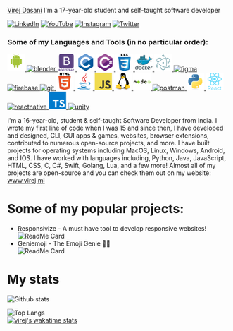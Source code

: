 [Virej Dasani](https://virejdasani.github.io/)
 I'm a 17-year-old student and self-taught software developer

[![LinkedIn](https://pimp-my-readme.webapp.io/pimp-my-readme/social-media?social=LinkedIn)](https://www.linkedin.com/in/virej-dasani-b64470209/)
[![YouTube](https://pimp-my-readme.webapp.io/pimp-my-readme/social-media?social=YouTube)](https://www.youtube.com/channel/UCRzS48bskynAxoI38BFypfQ)
[![Instagram](https://pimp-my-readme.webapp.io/pimp-my-readme/social-media?social=Instagram)](https://instagram.com/virejdasani)
[![Twitter](https://pimp-my-readme.webapp.io/pimp-my-readme/social-media?social=Twitter)](https://twitter.com/virejdasani)

<h3 align="left">Some of my Languages and Tools (in no particular order):</h3>
<p align="left"> <a href="https://developer.android.com" target="_blank"> <img src="https://raw.githubusercontent.com/devicons/devicon/master/icons/android/android-original-wordmark.svg" alt="android" width="40" height="40"/> </a> <a href="https://www.blender.org/" target="_blank"> <img src="https://download.blender.org/branding/community/blender_community_badge_white.svg" alt="blender" width="40" height="40"/> </a> <a href="https://getbootstrap.com" target="_blank"> <img src="https://raw.githubusercontent.com/devicons/devicon/master/icons/bootstrap/bootstrap-plain-wordmark.svg" alt="bootstrap" width="40" height="40"/> </a> <a href="https://www.cprogramming.com/" target="_blank"> <img src="https://raw.githubusercontent.com/devicons/devicon/master/icons/c/c-original.svg" alt="c" width="40" height="40"/> </a> <a href="https://www.w3schools.com/cs/" target="_blank"> <img src="https://raw.githubusercontent.com/devicons/devicon/master/icons/csharp/csharp-original.svg" alt="csharp" width="40" height="40"/> </a> <a href="https://www.w3schools.com/css/" target="_blank"> <img src="https://raw.githubusercontent.com/devicons/devicon/master/icons/css3/css3-original-wordmark.svg" alt="css3" width="40" height="40"/> </a> <a href="https://www.docker.com/" target="_blank"> <img src="https://raw.githubusercontent.com/devicons/devicon/master/icons/docker/docker-original-wordmark.svg" alt="docker" width="40" height="40"/> </a> <a href="https://www.electronjs.org" target="_blank"> <img src="https://raw.githubusercontent.com/devicons/devicon/master/icons/electron/electron-original.svg" alt="electron" width="40" height="40"/> </a> <a href="https://www.figma.com/" target="_blank"> <img src="https://www.vectorlogo.zone/logos/figma/figma-icon.svg" alt="figma" width="40" height="40"/> </a> <a href="https://firebase.google.com/" target="_blank"> <img src="https://www.vectorlogo.zone/logos/firebase/firebase-icon.svg" alt="firebase" width="40" height="40"/> </a> <a href="https://git-scm.com/" target="_blank"> <img src="https://www.vectorlogo.zone/logos/git-scm/git-scm-icon.svg" alt="git" width="40" height="40"/> </a> <a href="https://www.w3.org/html/" target="_blank"> <img src="https://raw.githubusercontent.com/devicons/devicon/master/icons/html5/html5-original-wordmark.svg" alt="html5" width="40" height="40"/> </a> <a href="https://www.java.com" target="_blank"> <img src="https://raw.githubusercontent.com/devicons/devicon/master/icons/java/java-original.svg" alt="java" width="40" height="40"/> </a> <a href="https://developer.mozilla.org/en-US/docs/Web/JavaScript" target="_blank"> <img src="https://raw.githubusercontent.com/devicons/devicon/master/icons/javascript/javascript-original.svg" alt="javascript" width="40" height="40"/> </a> <a href="https://www.linux.org/" target="_blank"> <img src="https://raw.githubusercontent.com/devicons/devicon/master/icons/linux/linux-original.svg" alt="linux" width="40" height="40"/> </a> <a href="https://nodejs.org" target="_blank"> <img src="https://raw.githubusercontent.com/devicons/devicon/master/icons/nodejs/nodejs-original-wordmark.svg" alt="nodejs" width="40" height="40"/> </a> <a href="https://postman.com" target="_blank"> <img src="https://www.vectorlogo.zone/logos/getpostman/getpostman-icon.svg" alt="postman" width="40" height="40"/> </a> <a href="https://www.python.org" target="_blank"> <img src="https://raw.githubusercontent.com/devicons/devicon/master/icons/python/python-original.svg" alt="python" width="40" height="40"/> </a> <a href="https://reactjs.org/" target="_blank"> <img src="https://raw.githubusercontent.com/devicons/devicon/master/icons/react/react-original-wordmark.svg" alt="react" width="40" height="40"/> </a> <a href="https://reactnative.dev/" target="_blank"> <img src="https://reactnative.dev/img/header_logo.svg" alt="reactnative" width="40" height="40"/> </a> <a href="https://www.typescriptlang.org/" target="_blank"> <img src="https://raw.githubusercontent.com/devicons/devicon/master/icons/typescript/typescript-original.svg" alt="typescript" width="40" height="40"/> </a> <a href="https://unity.com/" target="_blank"> <img src="https://www.vectorlogo.zone/logos/unity3d/unity3d-icon.svg" alt="unity" width="40" height="40"/> </a> </p>

I'm a 16-year-old, student & self-taught Software Developer from India. I wrote my first line of code when I was 15 and since then, I have developed and designed, CLI, GUI apps & games, websites, browser extensions, contributed to numerous open-source projects, and more. I have built projects for operating systems including MacOS, Linux, Windows, Android, and IOS. I have worked with languages including, Python, Java, JavaScript, HTML, CSS, C, C#, Swift, Golang, Lua, and a few more! Almost all of my projects are open-source and you can check them out on my website: www.virej.ml


# Some of my popular projects:
- Responsivize - A must have tool to develop responsive websites!                     
![ReadMe Card](https://github-readme-stats.vercel.app/api/pin/?username=virejdasani&repo=Responsivize)                 
- Geniemoji - The Emoji Genie 🧞‍♂️                   
![ReadMe Card](https://github-readme-stats.vercel.app/api/pin/?username=virejdasani&repo=Geniemoji)                 


# My stats
![Github stats](https://github-readme-stats.vercel.app/api?username=virejdasani&count_private=true&show_icons=true&theme=radical&layout=compact)
<!--Hiding languages not written by me (They are auto generated in unity or contributed by someone else) -->
![Top Langs](https://github-readme-stats.vercel.app/api/top-langs/?username=virejdasani&layout=compact&langs_count=100&hide=Mathematica,ShaderLab,GLSL,HLSL&theme=radical&exclude_repo=Planet-Portal,OverheatingChaosGame,FizzBuzz-EVERYTHING,ELEVATEgame,Eltusa1,Eltusa2,Eltusa3,Eltusa,AR-RR,ELECTRIFIED)                   
[![virej's wakatime stats](https://github-readme-stats.vercel.app/api/wakatime?username=virejdasani)](https://github.com/anuraghazra/github-readme-stats)

